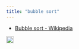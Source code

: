 ```yaml
---
title: "bubble sort"
---
```


- [Bubble sort - Wikipedia](https://en.wikipedia.org/wiki/Bubble_sort)

<img src='https://scrapbox.io/api/pages/nishio/en/icon' alt='en.icon' height="19.5"/>